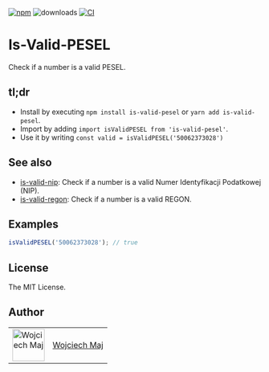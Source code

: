 [![npm](https://img.shields.io/npm/v/is-valid-pesel.svg)](https://www.npmjs.com/package/is-valid-pesel) ![downloads](https://img.shields.io/npm/dt/is-valid-pesel.svg) [![CI](https://github.com/wojtekmaj/is-valid-pesel/workflows/CI/badge.svg)](https://github.com/wojtekmaj/is-valid-pesel/actions)

# Is-Valid-PESEL

Check if a number is a valid PESEL.

## tl;dr

- Install by executing `npm install is-valid-pesel` or `yarn add is-valid-pesel`.
- Import by adding `import isValidPESEL from 'is-valid-pesel'`.
- Use it by writing `const valid = isValidPESEL('50062373028')`

## See also

- [is-valid-nip](https://github.com/wojtekmaj/is-valid-nip): Check if a number is a valid Numer Identyfikacji Podatkowej (NIP).
- [is-valid-regon](https://github.com/wojtekmaj/is-valid-regon): Check if a number is a valid REGON.

## Examples

```ts
isValidPESEL('50062373028'); // true
```

## License

The MIT License.

## Author

<table>
  <tr>
    <td >
      <img src="https://avatars.githubusercontent.com/u/5426427?v=4&s=128" width="64" height="64" alt="Wojciech Maj">
    </td>
    <td>
      <a href="https://github.com/wojtekmaj">Wojciech Maj</a>
    </td>
  </tr>
</table>
